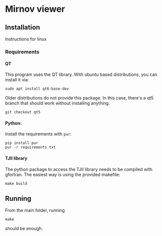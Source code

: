 # Mirnov viewer

## Installation

Instructions for linux

### Requirements

#### QT

This program uses the QT library.
With ubuntu based distributions, you can install it via:

```
sudo apt install qt6-base-dev
```

Older distributions do not provide this package.
In this case, there's a qt5 branch that should work without installing anything.

```
git checkout qt5
```

#### Python:

Install the requirements with `pur`:

```
pip install pur
pur -r requirements.txt
```

#### TJII library

The python package to access the TJII library needs to be compiled with gfortran.
The easiest way is using the provided makefile:

```
make build
```

## Running

From the main folder, running

```
make
```

should be enough.

